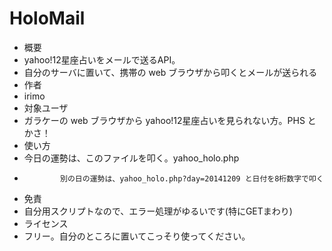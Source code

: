 HoloMail
===========

* 概要
 * yahoo!12星座占いをメールで送るAPI。
 * 自分のサーバに置いて、携帯の web ブラウザから叩くとメールが送られる
* 作者
 * irimo
* 対象ユーザ
 * ガラケーの web ブラウザから yahoo!12星座占いを見られない方。PHS とかさ！
* 使い方
 * 今日の運勢は、このファイルを叩く。yahoo_holo.php
 *             別の日の運勢は、yahoo_holo.php?day=20141209 と日付を8桁数字で叩く
* 免責
 * 自分用スクリプトなので、エラー処理がゆるいです(特にGETまわり)
* ライセンス
 * フリー。自分のところに置いてこっそり使ってください。